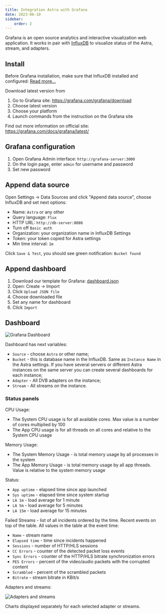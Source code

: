 ```yaml
---
title: Integration Astra with Grafana
date: 2023-06-10
sidebar:
    order: 2
---
```


Grafana is an open source analytics and interactive visualization web application.
It works in pair with [InfluxDB](/en/astra/monitoring/influxdb) to visualize status of the Astra, stream, and adapters.

## Install

Before Grafana installation, make sure that InfluxDB installed and configured: [Read more...](/en/astra/monitoring/influxdb)

Download latest version from

1. Go to Grafana site: https://grafana.com/grafana/download
2. Choose latest version
3. Choose your platform
4. Launch commands from the instruction on the Grafana site

Find out more information on official site: https://grafana.com/docs/grafana/latest/

## Grafana configuration

1. Open Grafana Admin interface: `http://grafana-server:3000`
2. On the login page, enter `admin` for username and password
3. Set new password

## Append data source

Open Settings -> Data Sources and click "Append data source", choose InfluxDB and set next options:

- Name: `Astra` or any other
- Query language: `Flux`
- HTTP URL: `http://db-server:8086`
- Turn off `Basic auth`
- Organization: your organization name in InfluxDB Settings
- Token: your token copied for Astra settings
- Min time interval: `1m`

Click `Save & Test`, you should see green notification: `Bucket found`

## Append dashboard

1. Download our template for Grafana: [dashboard.json](https://cdn.cesbo.com/astra/grafana/dashboard.json)
2. Open: Create -> Import
3. Click `Upload JSON file`
4. Choose downloaded file
5. Set any name for dashboard
6. Click `Import`

## Dashboard

![Grafana Dashboard](https://cdn.cesbo.com/help/astra/monitoring/export/grafana/dashboard.png)

Dashboard has next variables:

- `Source` - choose `Astra` or other name;
- `Bucket` - this is database name in the InfluxDB. Same as `Instance Name` in the Astra settings.
If you have several servers or different Astra instances on the same server you can create several
dashboards for each instance;
- `Adapter` - All DVB adapters on the instance;
- `Stream` - All streams on the instance.

### Status panels

CPU Usage:
- The System CPU usage is for all available cores. Max value is a number of cores multiplied by 100
- The App CPU usage is for all threads on all cores and relative to the System CPU usage

Memory Usage:

- The System Memory Usage - is total memory usage by all processes in the system
- The App Memory Usage - is total memory usage by all app threads. Value is relative to the system memory usage

Status:

- `App uptime` - elapsed time since app launched
- `Sys uptime` - elapsed time since system startup
- `LA 1m` - load average for 1 minute
- `LA 5m` - load average for 5 minutes
- `LA 15m` - load average for 15 minutes

Failed Streams - list of all incidents ordered by the time. Recent events on top of the table. All values in the table at the event time:

- `Name` - stream name
- `Elapsed time` - time since incidents happened
- `Sessions` - number of HTTP/HLS sessions
- `CC Errors` - counter of the detected packet loss events
- `Sync Errors` - counter of the HTTP/HLS bitrate synchronization errors
- `PES Errors` - percent of the video/audio packets with the corrupted content
- `Scrambled` - percent of the scrambled packets
- `Bitrate` - stream bitrate in KBit/s

Adapters and streams:

![Adapters and streams](https://cdn.cesbo.com/help/astra/monitoring/export/grafana/adapters-and-streams.png)

Charts displayed separately for each selected adapter or streams.
